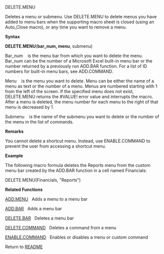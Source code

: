 DELETE.MENU

Deletes a menu or submenu. Use DELETE.MENU to delete menus you have
added to menu bars when the supporting macro sheet is closed (using an
Auto\_Close macro), or any time you want to remove a menu.

**Syntax**

**DELETE.MENU**(**bar\_num, menu**, submenu)

Bar\_num&nbsp;&nbsp;&nbsp;&nbsp;is the menu bar from which you want to
delete the menu. Bar\_num can be the number of a Microsoft Excel
built-in menu bar or the number returned by a previously run ADD.BAR
function. For a list of ID numbers for built-in menu bars, see
ADD.COMMAND.

Menu&nbsp;&nbsp;&nbsp;&nbsp;is the menu you want to delete. Menu can be
either the name of a menu as text or the number of a menu. Menus are
numbered starting with 1 from the left of the screen. If the specified
menu does not exist, DELETE.MENU returns the \#VALUE\! error value and
interrupts the macro. After a menu is deleted, the menu number for each
menu to the right of that menu is decreased by 1.

Submenu&nbsp;&nbsp;&nbsp;&nbsp;is the name of the submenu you want to
delete or the number of the menu in the list of commands.

**Remarks**

You cannot delete a shortcut menu. Instead, use ENABLE.COMMAND to
prevent the user from accessing a shortcut menu.

**Example**

The following macro formula deletes the Reports menu from the custom
menu bar created by the ADD.BAR function in a cell named Financials:

DELETE.MENU(Financials, "Reports")

**Related Functions**

[ADD.MENU](ADD.MENU.md)&nbsp;&nbsp;&nbsp;Adds a menu to a menu bar

[ADD.BAR](ADD.BAR.md)&nbsp;&nbsp;&nbsp;Adds a menu bar

[DELETE.BAR](DELETE.BAR.md)&nbsp;&nbsp;&nbsp;Deletes a menu bar

[DELETE.COMMAND](DELETE.COMMAND.md)&nbsp;&nbsp;&nbsp;Deletes a command from a menu

[ENABLE.COMMAND](ENABLE.COMMAND.md)&nbsp;&nbsp;&nbsp;Enables or disables a menu or custom
command



Return to [README](README.md)

